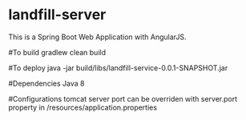 # landfill-server

This is a Spring Boot Web Application with AngularJS.

#To build
gradlew clean build

#To deploy 
java -jar build/libs/landfill-service-0.0.1-SNAPSHOT.jar

#Dependencies
Java 8

#Configurations
tomcat server port can be overriden with server.port property in /resources/application.properties
